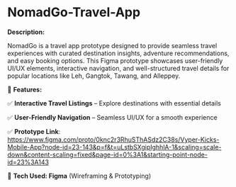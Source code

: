 # NomadGo-Travel-App

**Description:**

NomadGo is a travel app prototype designed to provide seamless travel experiences with curated destination insights, adventure recommendations, and easy booking options. This Figma prototype showcases user-friendly UI/UX elements, interactive navigation, and well-structured travel details for popular locations like Leh, Gangtok, Tawang, and Alleppey.

📌 **Features:**

✅ **Interactive Travel Listings** – Explore destinations with essential details

✅ **User-Friendly Navigation** – Seamless UI/UX for a smooth experience

✅ **Prototype Link**: https://www.figma.com/proto/0knc2r3RhuSThASdz2C38s/Vyper-Kicks-Mobile-App?node-id=23-143&p=f&t=uLstbSXgipIghhlA-1&scaling=scale-down&content-scaling=fixed&page-id=0%3A1&starting-point-node-id=23%3A143

🚀 **Tech Used: Figma** (Wireframing & Prototyping)
